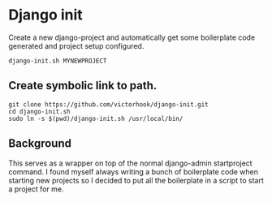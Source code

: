 # Django init
Create a new django-project and automatically get some boilerplate code generated
and project setup configured.
```
django-init.sh MYNEWPROJECT
```

## Create symbolic link to path.
```
git clone https://github.com/victorhook/django-init.git
cd django-init.sh
sudo ln -s $(pwd)/django-init.sh /usr/local/bin/
```

## Background
This serves as a wrapper on top of the normal django-admin startproject command.
I found myself always writing a bunch of boilerplate code when starting
new projects so I decided to put all the boilerplate in a script to start
a project for me.
